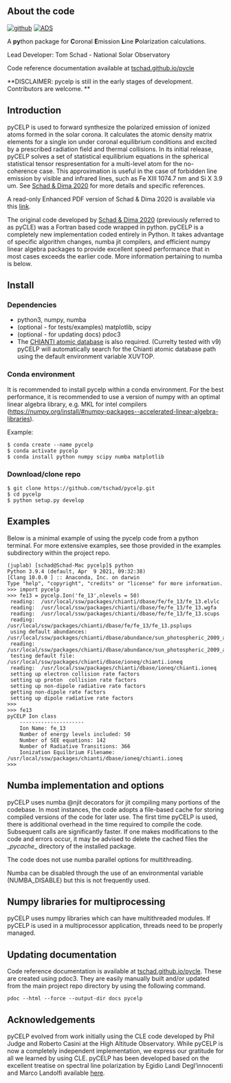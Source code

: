 
## About the code

[![github](https://img.shields.io/badge/GitHub-tschad%2FpyCELP-blue.svg?style=flat)](https://github.com/tschad/pycelp)
[![ADS](https://img.shields.io/badge/NASA%20ADS-SoPh%2C%20V295%2C%207%2C%2098-red)](https://ui.adsabs.harvard.edu/abs/2020SoPh..295...98S/abstract)

A **py**thon package for **C**oronal **E**mission **L**ine **P**olarization calculations.

Lead Developer: Tom Schad - National Solar Observatory

Code reference documentation available at [tschad.github.io/pycle](https://tschad.github.io/pycelp/pycelp/)

**DISCLAIMER: pycelp is still in the early stages of development. Contributors are welcome. **

## Introduction

pyCELP is used to forward synthesize the polarized emission of ionized atoms formed in the solar corona.  It calculates the atomic density matrix elements for a single ion under coronal equilibrium conditions and excited by a prescribed radiation field and thermal collisions.  In its initial release, pyCELP solves a set of statistical equilibrium equations in the spherical statistical tensor respresentation for a multi-level atom for the no-coherence case.  This approximation is useful in the case of forbidden line emission by visible and infrared lines, such as Fe XIII 1074.7 nm and Si X 3.9 um.   See
[Schad & Dima 2020](https://ui.adsabs.harvard.edu/abs/2020SoPh..295...98S/abstract) for more details and specific references.

A read-only Enhanced PDF version of Schad & Dima 2020 is available via this [link](https://rdcu.be/b5J2X).

The original code developed by [Schad & Dima 2020](https://ui.adsabs.harvard.edu/abs/2020SoPh..295...98S/abstract) (previously referred to as pyCLE) was a Fortran based code wrapped in python.  pyCELP is a completely new implementation coded entirely in Python.  It takes advantage of specific algorithm changes, numba jit compilers, and efficient numpy linear algebra packages to provide excellent speed performance that in most cases exceeds the earlier code.  More information pertaining to numba is below.

## Install

### Dependencies

* python3, numpy, numba
* (optional - for tests/examples) matplotlib, scipy
* (optional - for updating docs) pdoc3
* The [CHIANTI atomic database](http://www.chiantidatabase.org/chianti_download.html) is also required.  (Currelty tested with v9) pyCELP will automatically search for the Chianti atomic database path using the default environment variable XUVTOP.


### Conda environment

It is recommended to install pycelp within a conda environment.  For the best performance, it is recommended to use a version of numpy with an optimal linear algebra library, e.g. MKL for intel compilers (https://numpy.org/install/#numpy-packages--accelerated-linear-algebra-libraries).

Example:
```shell
$ conda create --name pycelp
$ conda activate pycelp
$ conda install python numpy scipy numba matplotlib
```

### Download/clone repo

```shell
$ git clone https://github.com/tschad/pycelp.git
$ cd pycelp
$ python setup.py develop  
```

## Examples

Below is a minimal example of using the pycelp code from a python terminal.  For
more extensive examples, see those provided in the examples subdirectory
within the project repo.

```shell
(juplab) [schad@Schad-Mac pycelp]$ python
Python 3.9.4 (default, Apr  9 2021, 09:32:38)
[Clang 10.0.0 ] :: Anaconda, Inc. on darwin
Type "help", "copyright", "credits" or "license" for more information.
>>> import pycelp
>>> fe13 = pycelp.Ion('fe_13',nlevels = 50)
 reading:  /usr/local/ssw/packages/chianti/dbase/fe/fe_13/fe_13.elvlc
 reading:  /usr/local/ssw/packages/chianti/dbase/fe/fe_13/fe_13.wgfa
 reading:  /usr/local/ssw/packages/chianti/dbase/fe/fe_13/fe_13.scups
 reading:  /usr/local/ssw/packages/chianti/dbase/fe/fe_13/fe_13.psplups
 using default abundances: /usr/local/ssw/packages/chianti/dbase/abundance/sun_photospheric_2009_asplund.abund
 reading:  /usr/local/ssw/packages/chianti/dbase/abundance/sun_photospheric_2009_asplund.abund
 testing default file: /usr/local/ssw/packages/chianti/dbase/ioneq/chianti.ioneq
 reading:  /usr/local/ssw/packages/chianti/dbase/ioneq/chianti.ioneq
 setting up electron collision rate factors
 setting up proton  collision rate factors
 setting up non-dipole radiative rate factors
 getting non-dipole rate factors
 setting up dipole radiative rate factors
>>>
>>> fe13
pyCELP Ion class
    ---------------------
    Ion Name: fe_13
    Number of energy levels included: 50
    Number of SEE equations: 142
    Number of Radiative Transitions: 366
    Ionization Equilbrium Filename: /usr/local/ssw/packages/chianti/dbase/ioneq/chianti.ioneq
>>>
```

## Numba implementation and options

pyCELP uses numba @njit decorators for jit compiling many portions of the codebase.  In most instances, the code adopts a file-based cache for storing compiled versions of the code for later use.  The first time pyCELP is used, there is additional overhead in the time required to compile the code.  Subsequent calls are significantly faster.  If one makes modifications to the code and errors occur, it may be advised to delete the cached files the \__pycache__ directory of the installed package.

The code does not use numba parallel options for multithreading.

Numba can be disabled through the use of an environmental variable (NUMBA_DISABLE) but this is not frequently used.

## Numpy libraries for multiprocessing

pyCELP uses numpy libraries which can have multithreaded modules.  If pyCELP is used in a multiprocessor application, threads need to be properly managed.

## Updating documentation

Code reference documentation is available at [tschad.github.io/pycle](https:://tschad.github.io/pycle).  These are created using pdoc3.  They are easily manually built and/or updated from the main project repo directory by using the following command.  

```shell
pdoc --html --force --output-dir docs pycelp
```

## Acknowledgements

pyCELP evolved from work initially using the CLE code developed by Phil Judge
and Roberto Casini at the High Altitude Observatory.  While pyCELP is now a
completely independent implementation, we express our gratitude for all we
learned by using CLE.  pyCELP has been developed based on the excellent
treatise on spectral line polarization by Egidio Landi Degl’innocenti and Marco
Landolfi available [here](https://link.springer.com/book/10.1007/1-4020-2415-0).
